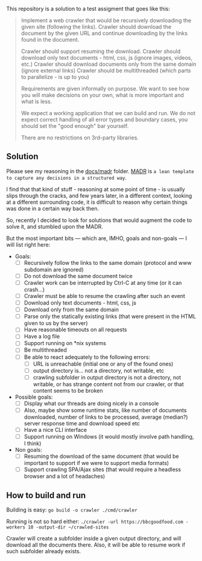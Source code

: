 This repository is a solution to a test assigment that goes like this:

> Implement a web crawler that would be recursively downloading the given site (following the links).
> Crawler should download the document by the given URL and continue downloading by the links found in the document.
>
> Crawler should support resuming the download.
> Crawler should download only text documents - html, css, js (ignore images, videos, etc.)
> Crawler should download documents only from the same domain (ignore external links)
> Crawler should be multithreaded (which parts to parallelize - is up to you)
>
> Requirements are given informally on purpose.
> We want to see how you will make decisions on your own, what is more important and what is less.
>
> We expect a working application that we can build and run.
> We do not expect correct handling of all error types and boundary cases, you should set the "good enough" bar yourself.
>
> There are no restrictions on 3rd-party libraries.

## Solution

Please see my reasoning in the [docs/madr](docs/madr) folder.
[MADR](https://adr.github.io/madr/) is `a lean template to capture any decisions in a structured way`.

I find that that kind of stuff - reasoning at some point of time - is usually slips through the cracks, and few years later, in a different context, looking at a different surrounding code, it is difficult to reason why certain things was done in a certain way back then.

So, recently I decided to look for solutions that would augment the code to solve it, and stumbled upon the MADR.

But the most important bits — which are, IMHO, goals and non-goals — I will list right here:
- Goals:
  - [ ] Recursively follow the links to the same domain (protocol and www subdomain are ignored)
  - [ ] Do not download the same document twice
  - [ ] Crawler work can be interrupted by Ctrl-C at any time (or it can crash...)
  - [ ] Crawler must be able to resume the crawling after such an event
  - [ ] Download only text documents - html, css, js
  - [ ] Download only from the same domain
  - [ ] Parse only the statically existing links (that were present in the HTML given to us by the server)
  - [ ] Have reasonable timeouts on all requests
  - [ ] Have a log file
  - [ ] Support running on *nix systems
  - [ ] Be multithreaded
  - [ ] Be able to react adequately to the following errors:
    - [ ] URL is unreachable (initial one or any of the found ones)
    - [ ] output directory is... not a directory, not writable, etc
    - [ ] crawling subfolder in output directory is not a directory, not writable, or has strange content not from our crawler, or that content seems to be broken
- Possible goals:
  - [ ] Display what our threads are doing nicely in a console
  - [ ] Also, maybe show some runtime stats, like number of documents downloaded, number of links to be processed, average (median?) server response time and download speed etc
  - [ ] Have a nice CLI interface
  - [ ] Support running on Windows (it would mostly involve path handling, I think)
- Non goals:
  - [ ] Resuming the download of the same document (that would be important to support if we were to support media formats)
  - [ ] Support crawling SPA/Ajax sites (that would require a headless browser and a lot of headaches)

## How to build and run

Building is easy:
`go build -o crawler ./cmd/crawler`

Running is not so hard either:
`./crawler -url https://bbcgoodfood.com -workers 10 -output-dir ~/crawled-sites`

Crawler will create a subfolder inside a given output directory, and will download all the documents there. Also, it will be able to resume work if such subfolder already exists.
